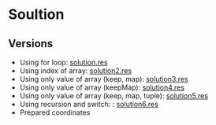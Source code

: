 # Soultion

## Versions

* Using for loop: [solution.res](./solution.res)
* Using index of array: [solution2.res](./solution2.res)
* Using only value of array (keep, map): [solution3.res](./solution3.res)
* Using only value of array (keepMap): [solution4.res](./solution4.res)
* Using only value of array (keep, map, tuple): [solution5.res](./solution5.res)
* Using recursion and switch: : [solution6.res](./solution6.res)
* Prepared coordinates